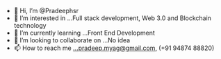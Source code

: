 - 👋 Hi, I’m @Pradeephsr
- 👀 I’m interested in ...Full stack development, Web 3.0 and Blockchain technology
- 🌱 I’m currently learning ...Front End Development
- 💞️ I’m looking to collaborate on ...No idea
- 📫 How to reach me ...pradeep.myag@gmail.com, (+91 94874 88820) 

<!---
Pradeephsr/Pradeephsr is a ✨ special ✨ repository because its `README.md` (this file) appears on your GitHub profile.
You can click the Preview link to take a look at your changes.
--->
